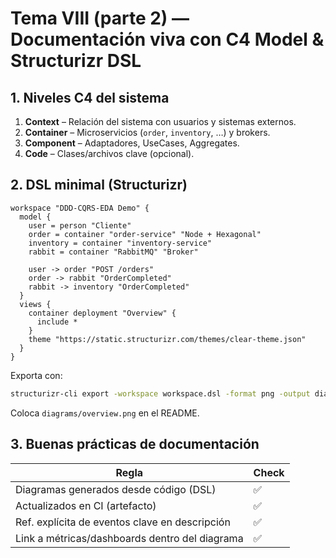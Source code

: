 # Tema VIII (parte 2) — Documentación viva con C4 Model & Structurizr DSL

## 1. Niveles C4 del sistema

1. **Context** – Relación del sistema con usuarios y sistemas externos.  
2. **Container** – Microservicios (`order`, `inventory`, …) y brokers.  
3. **Component** – Adaptadores, UseCases, Aggregates.  
4. **Code** – Clases/archivos clave (opcional).

## 2. DSL minimal (Structurizr)

```dsl
workspace "DDD-CQRS-EDA Demo" {
  model {
    user = person "Cliente"
    order = container "order-service" "Node + Hexagonal"
    inventory = container "inventory-service"
    rabbit = container "RabbitMQ" "Broker"

    user -> order "POST /orders"
    order -> rabbit "OrderCompleted"
    rabbit -> inventory "OrderCompleted"
  }
  views {
    container deployment "Overview" {
      include *
    }
    theme "https://static.structurizr.com/themes/clear-theme.json"
  }
}
```

Exporta con:

```bash
structurizr-cli export -workspace workspace.dsl -format png -output diagrams/
```

Coloca `diagrams/overview.png` en el README.

## 3. Buenas prácticas de documentación

| Regla | Check |
|-------|-------|
| Diagramas generados desde código (DSL) | ✅ |
| Actualizados en CI (artefacto) | ✅ |
| Ref. explícita de eventos clave en descripción | ✅ |
| Link a métricas/dashboards dentro del diagrama | ✅ |